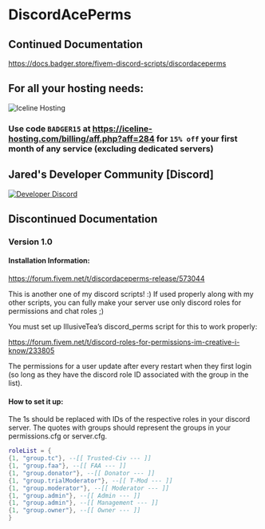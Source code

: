 # DiscordAcePerms
## Continued Documentation
https://docs.badger.store/fivem-discord-scripts/discordaceperms

## For all your hosting needs:
![Iceline Hosting](https://i.gyazo.com/24c65c27acc53ce0656cda7e7ed29230.gif)

### Use code `BADGER15` at https://iceline-hosting.com/billing/aff.php?aff=284 for `15% off` your first month of any service (excluding dedicated servers)

## Jared's Developer Community [Discord]
[![Developer Discord](https://discordapp.com/api/guilds/597445834153525298/widget.png?style=banner4)](https://discord.com/invite/WjB5VFz)

## Discontinued Documentation
### Version 1.0

#### Installation Information:

https://forum.fivem.net/t/discordaceperms-release/573044

This is another one of my discord scripts! :) If used properly along with my other scripts, you can fully make your server use only discord roles for permissions and chat roles ;)

You must set up IllusiveTea’s discord_perms script for this to work properly:

https://forum.fivem.net/t/discord-roles-for-permissions-im-creative-i-know/233805

The permissions for a user update after every restart when they first login (so long as they have the discord role ID associated with the group in the list).

#### How to set it up:


The 1s should be replaced with IDs of the respective roles in your discord server. The quotes with groups should represent the groups in your permissions.cfg or server.cfg.
```lua
roleList = {
{1, "group.tc"}, --[[ Trusted-Civ --- ]] 
{1, "group.faa"}, --[[ FAA --- ]]
{1, "group.donator"}, --[[ Donator --- ]]
{1, "group.trialModerator"}, --[[ T-Mod --- ]] 
{1, "group.moderator"}, --[[ Moderator --- ]]
{1, "group.admin"}, --[[ Admin --- ]]
{1, "group.admin"}, --[[ Management --- ]]
{1, "group.owner"}, --[[ Owner --- ]]
}
